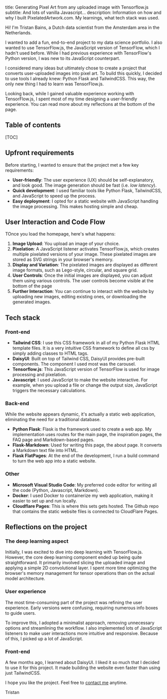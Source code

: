 title: Generating Pixel Art from any uploaded image with Tensorflow.js
subtitle: And lots of vanilla Javascript...
description: Information on how and why I built PixelatedArtwork.com. My learnings, what tech stack was used.

Hi! I'm Tristan Bains, a Dutch data scientist from the Amsterdam area in the Netherlands.

I wanted to add a fun, end-to-end project to my data science portfolio. I also wanted to use TensorFlow.js, the JavaScript version of TensorFlow, which I hadn't used before. While I had previous experience with TensorFlow's Python version, I was new to its JavaScript counterpart.

I considered many ideas but ultimately chose to create a project that converts user-uploaded images into pixel art. To build this quickly, I decided to use tools I already knew: Python Flask and TailwindCSS. This way, the only new thing I had to learn was TensorFlow.js.

Looking back, while I gained valuable experience working with TensorFlow.js, I spent most of my time designing a user-friendly experience. You can read more about my reflections at the bottom of the page.

<h2>Table of contents</h2>

[TOC]

## Upfront requirements

Before starting, I wanted to ensure that the project met a few key requirements:

* **User-friendly**: The user experience (UX) should be self-explanatory, and look good. The image generation should be fast (i.e. *low latency*).
* **Quick development**: I used familiar tools like Python Flask, TailwindCSS, and JavaScript to speed up the process.
* **Easy deployment**: I opted for a static website with JavaScript handling the image processing. This makes hosting simple and cheap.

## User Interaction and Code Flow

TOnce you load the homepage, here's what happens:

1. **Image Upload**: You upload an image of your choice.
2. **Pixelation**: A JavaScript listener activates TensorFlow.js, which creates multiple pixelated versions of your image. These pixelated images are stored as SVG strings in your browser's memory.
3. **Display and Variation**: The pixelated images are displayed as different image formats, such as Lego-style, circular, and square grid.
4. **User Controls**: Once the initial images are displayed, you can adjust them using various controls. The user controls become visible at the bottom of the page
5. **Further Interaction**: You can continue to interact with the website by uploading new images, editing existing ones, or downloading the generated images.

## Tech stack

### Front-end

* **Tailwind CSS**: I use this CSS framework in all of my Python Flask HTML template files. It is a very intuitive CSS framework to define all css by simply adding classes to HTML tags.
* **DaisyUI**: Built on top of Tailwind CSS, DaisyUI provides pre-built components. The component I used most was the carousel.
* **Tensorflow.js**: This JavaScript version of TensorFlow is used for image processing and pixelation.
* **Javascript**: I used JavaScript to make the website interactive. For example, when you upload a file or change the output size, JavaScript triggers the necessary calculations.

### Back-end

While the website appears dynamic, it's actually a static web application, eliminating the need for a traditional database.

* **Python Flask**: Flask is the framework used to create a web app. My implementation uses routes for the main page, the inspiration pages, the FAQ page and Markdown-based pages.
* **Flask-Markdown**: Used for writing this page, the about page. It converts a Markdown text file into HTML.
* **Flask FlatPages**: At the end of the development, I run a build command to turn the web app into a static website.

### Other

* **Microsoft Visual Studio Code**: My preferred code editor for writing all the code (Python, Javascript, Markdown).
* **Docker**: I used Docker to containerize my web application, making it easier to set up and run locally.
* **Cloudflare Pages**: This is where this sets gets hosted. The Github repo that contains the static website files is connected to CloudFlare Pages.

## Reflections on the project

### The deep learning aspect

Initially, I was excited to dive into deep learning with TensorFlow.js. However, the core deep learning component ended up being quite straightforward. It primarily involved slicing the uploaded image and applying a simple 2D convolutional layer. I spent more time optimizing the browser's memory management for tensor operations than on the actual model architecture.

### User experience

The most time-consuming part of the project was refining the user experience. Early versions were confusing, requiring numerous info boxes to guide users.

To improve this, I adopted a minimalist approach, removing unnecessary options and streamlining the workflow. I also implemented lots of JavaScript listeners to make user interactions more intuitive and responsive. Because of this, I picked up a lot of JavaScript.

### Front-end

A few months ago, I learned about DaisyUI. I liked it so much that I decided to use it for this project. It made building the website even faster than using just TailwindCSS.

I hope you like the project. Feel free to <a href="https://www.linkedin.com/in/tristanbains/">contact me</a> anytime.

Tristan